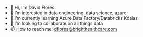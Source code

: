 - 👋 Hi, I’m David Flores
- 👀 I’m interested in data engineering, data science, azure
- 🌱 I’m currently learning Azure Data Factory/Databricks Koalas
- 💞️ I’m looking to collaborate on all things data
- 📫 How to reach me: dflores@brighthealthcare.com
